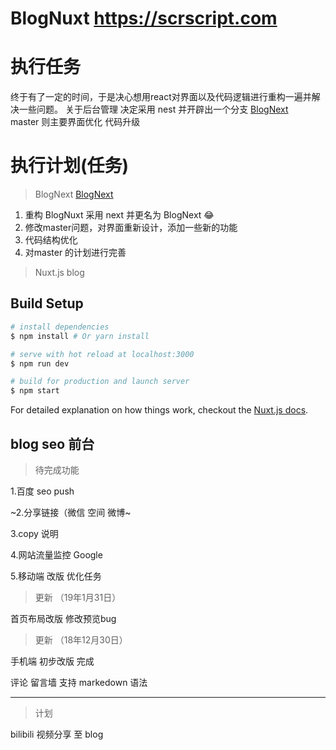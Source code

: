 # BlogNuxt https://scrscript.com

# 执行任务
终于有了一定的时间，于是决心想用react对界面以及代码逻辑进行重构一遍并解决一些问题。
关于后台管理 决定采用 nest 并开辟出一个分支 [BlogNext](https://github.com/CoderRui/BlogNuxt/tree/BlogNext)  
master 则主要界面优化 代码升级

# 执行计划(任务)
>  BlogNext [BlogNext](https://github.com/CoderRui/BlogNuxt/tree/BlogNext)   
1. 重构 BlogNuxt 采用 next 并更名为 BlogNext 😂
2. 修改master问题，对界面重新设计，添加一些新的功能
3. 代码结构优化
4. 对master 的计划进行完善

> Nuxt.js blog

## Build Setup

``` bash
# install dependencies
$ npm install # Or yarn install

# serve with hot reload at localhost:3000
$ npm run dev

# build for production and launch server
$ npm start
```

For detailed explanation on how things work, checkout the [Nuxt.js docs](https://github.com/nuxt/nuxt.js).

## blog seo 前台

> 待完成功能

1.百度 seo push

~2.分享链接（微信 空间 微博~

3.copy 说明

4.网站流量监控 Google

5.移动端 改版 优化任务

> 更新 （19年1月31日） 

首页布局改版 修改预览bug

> 更新 （18年12月30日）

手机端 初步改版 完成

评论 留言墙 支持 markedown 语法

---
>计划

bilibili 视频分享 至 blog